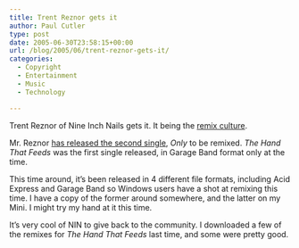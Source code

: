 ```yaml
---
title: Trent Reznor gets it
author: Paul Cutler
type: post
date: 2005-06-30T23:58:15+00:00
url: /blog/2005/06/trent-reznor-gets-it/
categories:
  - Copyright
  - Entertainment
  - Music
  - Technology

---
```

Trent Reznor of Nine Inch Nails gets it. It being the [remix culture][1].

Mr. Reznor [has released the second single][2], _Only_ to be remixed. _The Hand That Feeds_ was the first single released, in Garage Band format only at the time.

This time around, it&#8217;s been released in 4 different file formats, including Acid Express and Garage Band so Windows users have a shot at remixing this time. I have a copy of the former around somewhere, and the latter on my Mini. I might try my hand at it this time.

It&#8217;s very cool of NIN to give back to the community. I downloaded a few of the remixes for _The Hand That Feeds_ last time, and some were pretty good.

 [1]: http://en.wikipedia.org/wiki/Remix_culture
 [2]: http://nin.com/access/only/